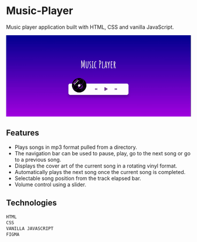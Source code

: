 
# Music-Player
Music player application built with HTML, CSS and vanilla JavaScript. 

![This is an image](Screenshot.gif)


## Features
* Plays songs in mp3 format pulled from a directory. 
* The navigation bar can be used to pause, play, go to the next song or go to a previous song. 
* Displays the cover art of the current song in a rotating vinyl format. 
* Automatically plays the next song once the current song is completed. 
* Selectable song position from the track elapsed bar. 
* Volume control using a slider.

## Technologies
```
HTML
CSS
VANILLA JAVASCRIPT
FIGMA
```


